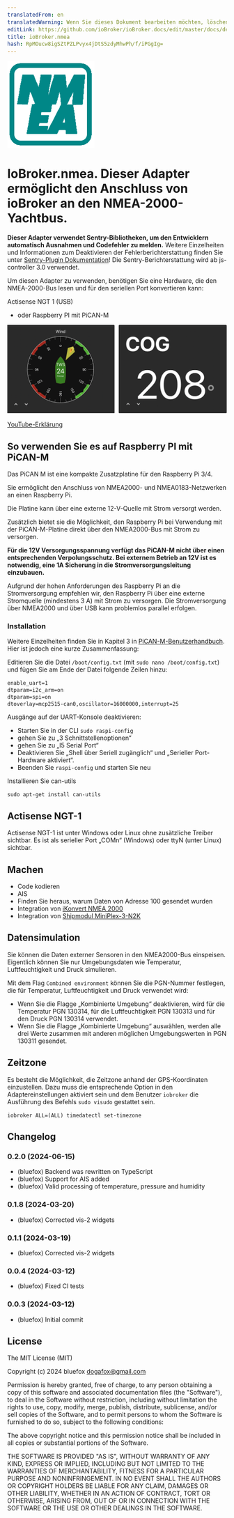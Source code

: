 ```yaml
---
translatedFrom: en
translatedWarning: Wenn Sie dieses Dokument bearbeiten möchten, löschen Sie bitte das Feld "translationsFrom". Andernfalls wird dieses Dokument automatisch erneut übersetzt
editLink: https://github.com/ioBroker/ioBroker.docs/edit/master/docs/de/adapterref/iobroker.nmea/README.md
title: ioBroker.nmea
hash: RpMOucw8igSZtPZLPvyx4jDtS5zdyMhwPh/f/iPGgIg=
---
```

![Logo](../../../en/adapterref/iobroker.nmea/admin/nmea.png)

# IoBroker.nmea. Dieser Adapter ermöglicht den Anschluss von ioBroker an den NMEA-2000-Yachtbus.
**Dieser Adapter verwendet Sentry-Bibliotheken, um den Entwicklern automatisch Ausnahmen und Codefehler zu melden.** Weitere Einzelheiten und Informationen zum Deaktivieren der Fehlerberichterstattung finden Sie unter [Sentry-Plugin Dokumentation](https://github.com/ioBroker/plugin-sentry#plugin-sentry)! Die Sentry-Berichterstattung wird ab js-controller 3.0 verwendet.

Um diesen Adapter zu verwenden, benötigen Sie eine Hardware, die den NMEA-2000-Bus lesen und für den seriellen Port konvertieren kann:

Actisense NGT 1 (USB)
- oder Raspberry PI mit PiCAN-M

![Widgets](../../../en/adapterref/iobroker.nmea/img/widgetExamples.png)

[YouTube-Erklärung](https://youtu.be/flp_-mypbRU?si=k0lp95OukQ88LBxj)

## So verwenden Sie es auf Raspberry PI mit PiCAN-M
Das PiCAN M ist eine kompakte Zusatzplatine für den Raspberry Pi 3/4.

Sie ermöglicht den Anschluss von NMEA2000- und NMEA0183-Netzwerken an einen Raspberry Pi.

Die Platine kann über eine externe 12-V-Quelle mit Strom versorgt werden.

Zusätzlich bietet sie die Möglichkeit, den Raspberry Pi bei Verwendung mit der PiCAN-M-Platine direkt über den NMEA2000-Bus mit Strom zu versorgen.

**Für die 12V Versorgungsspannung verfügt das PiCAN-M nicht über einen entsprechenden Verpolungsschutz. Bei externem Betrieb an 12V ist es notwendig, eine 1A Sicherung in die Stromversorgungsleitung einzubauen.**

Aufgrund der hohen Anforderungen des Raspberry Pi an die Stromversorgung empfehlen wir, den Raspberry Pi über eine externe Stromquelle (mindestens 3 A) mit Strom zu versorgen.
Die Stromversorgung über NMEA2000 und über USB kann problemlos parallel erfolgen.

### Installation
Weitere Einzelheiten finden Sie in Kapitel 3 in [PiCAN-M-Benutzerhandbuch](img/pican-m_UGB_10.pdf). Hier ist jedoch eine kurze Zusammenfassung:

Editieren Sie die Datei `/boot/config.txt` (mit `sudo nano /boot/config.txt`) und fügen Sie am Ende der Datei folgende Zeilen hinzu:

```
enable_uart=1
dtparam=i2c_arm=on
dtparam=spi=on
dtoverlay=mcp2515-can0,oscillator=16000000,interrupt=25
```

Ausgänge auf der UART-Konsole deaktivieren:

- Starten Sie in der CLI `sudo raspi-config`
- gehen Sie zu „3 Schnittstellenoptionen“
- gehen Sie zu „I5 Serial Port“
- Deaktivieren Sie „Shell über Seriell zugänglich“ und „Serieller Port-Hardware aktiviert“.
- Beenden Sie `raspi-config` und starten Sie neu

Installieren Sie can-utils

```
sudo apt-get install can-utils
```

## Actisense NGT-1
Actisense NGT-1 ist unter Windows oder Linux ohne zusätzliche Treiber sichtbar. Es ist als serieller Port „COMn“ (Windows) oder ttyN (unter Linux) sichtbar.

## Machen
- Code kodieren
- AIS
- Finden Sie heraus, warum Daten von Adresse 100 gesendet wurden
- Integration von [iKonvert NMEA 2000](https://digitalyachtamerica.com/product/ikonvert-usb/)
- Integration von [Shipmodul MiniPlex-3-N2K](https://www.shipmodul.com/products.html)

## Datensimulation
Sie können die Daten externer Sensoren in den NMEA2000-Bus einspeisen.
Eigentlich können Sie nur Umgebungsdaten wie Temperatur, Luftfeuchtigkeit und Druck simulieren.

Mit dem Flag `Combined environment` können Sie die PGN-Nummer festlegen, die für Temperatur, Luftfeuchtigkeit und Druck verwendet wird:

- Wenn Sie die Flagge „Kombinierte Umgebung“ deaktivieren, wird für die Temperatur PGN 130314, für die Luftfeuchtigkeit PGN 130313 und für den Druck PGN 130314 verwendet.
- Wenn Sie die Flagge „Kombinierte Umgebung“ auswählen, werden alle drei Werte zusammen mit anderen möglichen Umgebungswerten in PGN 130311 gesendet.

## Zeitzone
Es besteht die Möglichkeit, die Zeitzone anhand der GPS-Koordinaten einzustellen.
Dazu muss die entsprechende Option in den Adaptereinstellungen aktiviert sein und dem Benutzer `iobroker` die Ausführung des Befehls `sudo visudo` gestattet sein.

```
iobroker ALL=(ALL) timedatectl set-timezone
```

<!--

### **IN ARBEIT** -->

## Changelog
### 0.2.0 (2024-06-15)
* (bluefox) Backend was rewritten on TypeScript
* (bluefox) Support for AIS added
* (bluefox) Valid processing of temperature, pressure and humidity

### 0.1.8 (2024-03-20)
* (bluefox) Corrected vis-2 widgets

### 0.1.1 (2024-03-19)
* (bluefox) Corrected vis-2 widgets

### 0.0.4 (2024-03-12)
* (bluefox) Fixed CI tests

### 0.0.3 (2024-03-12)
* (bluefox) Initial commit

## License
The MIT License (MIT)

Copyright (c) 2024 bluefox <dogafox@gmail.com>

Permission is hereby granted, free of charge, to any person obtaining a copy
of this software and associated documentation files (the "Software"), to deal
in the Software without restriction, including without limitation the rights
to use, copy, modify, merge, publish, distribute, sublicense, and/or sell
copies of the Software, and to permit persons to whom the Software is
furnished to do so, subject to the following conditions:

The above copyright notice and this permission notice shall be included in
all copies or substantial portions of the Software.

THE SOFTWARE IS PROVIDED "AS IS", WITHOUT WARRANTY OF ANY KIND, EXPRESS OR
IMPLIED, INCLUDING BUT NOT LIMITED TO THE WARRANTIES OF MERCHANTABILITY,
FITNESS FOR A PARTICULAR PURPOSE AND NONINFRINGEMENT. IN NO EVENT SHALL THE
AUTHORS OR COPYRIGHT HOLDERS BE LIABLE FOR ANY CLAIM, DAMAGES OR OTHER
LIABILITY, WHETHER IN AN ACTION OF CONTRACT, TORT OR OTHERWISE, ARISING FROM,
OUT OF OR IN CONNECTION WITH THE SOFTWARE OR THE USE OR OTHER DEALINGS IN
THE SOFTWARE.